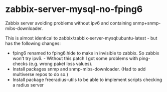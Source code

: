 # zabbix-server-mysql-no-fping6
Zabbix server avoiding problems without ipv6 and containing snmp+snmp-mibs-downloader.

This is almost identical to zabbix/zabbix-server-mysql:ubuntu-latest - but has the following changes:

* fping6 renamed to fping6.hide to make in invisible to zabbix. So zabbix won't try ipv6. - Without this patch I got some problems with ping-checks (e.g. wrong paket loss values).
* Install packages snmp and snmp-mibs-downloader. (Had to add multiverse repos to do so.)
* Install package freeradius-utils to be able to implement scripts checking a radius server
